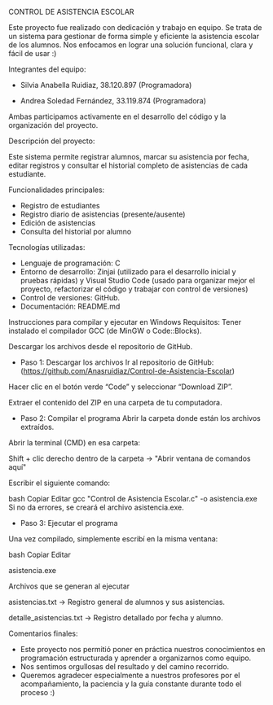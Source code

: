 CONTROL DE ASISTENCIA ESCOLAR 

Este proyecto fue realizado con dedicación y trabajo en equipo. Se trata de un sistema para gestionar de forma simple y eficiente la asistencia escolar de los alumnos.
Nos enfocamos en lograr una solución funcional, clara y fácil de usar :)

Integrantes del equipo: 	

- Silvia Anabella Ruidiaz,	38.120.897	(Programadora)

- Andrea Soledad Fernández,	33.119.874	(Programadora)

Ambas participamos activamente en el desarrollo del código y la organización del proyecto. 

Descripción del proyecto:

Este sistema permite registrar alumnos, marcar su asistencia por fecha, editar registros y consultar el historial completo de asistencias de cada estudiante.

Funcionalidades principales:

- Registro de estudiantes
- Registro diario de asistencias (presente/ausente)
- Edición de asistencias
- Consulta del historial por alumno

Tecnologías utilizadas:

- Lenguaje de programación: C
- Entorno de desarrollo: Zinjai (utilizado para el desarrollo inicial y pruebas rápidas) y Visual Studio Code (usado para organizar mejor el proyecto, refactorizar el código y trabajar con control de versiones)
- Control de versiones: GitHub.
- Documentación: README.md


Instrucciones para compilar y ejecutar en Windows
Requisitos:
Tener instalado el compilador GCC (de MinGW o Code::Blocks).

Descargar los archivos desde el repositorio de GitHub.

- Paso 1: Descargar los archivos
Ir al repositorio de GitHub:
(https://github.com/Anasruidiaz/Control-de-Asistencia-Escolar)

Hacer clic en el botón verde “Code” y seleccionar “Download ZIP”.

Extraer el contenido del ZIP en una carpeta de tu computadora.

- Paso 2: Compilar el programa
Abrir la carpeta donde están los archivos extraídos.

Abrir la terminal (CMD) en esa carpeta:

Shift + clic derecho dentro de la carpeta → "Abrir ventana de comandos aquí"

Escribir el siguiente comando:

bash
Copiar
Editar
gcc "Control de Asistencia Escolar.c" -o asistencia.exe
Si no da errores, se creará el archivo asistencia.exe.

- Paso 3: Ejecutar el programa
  
Una vez compilado, simplemente escribí en la misma ventana:


bash
Copiar
Editar

asistencia.exe

Archivos que se generan al ejecutar

asistencias.txt → Registro general de alumnos y sus asistencias.

detalle_asistencias.txt → Registro detallado por fecha y alumno.




Comentarios finales: 

- Este proyecto nos permitió poner en práctica nuestros conocimientos en programación estructurada y aprender a organizarnos como equipo.
- Nos sentimos orgullosas del resultado y del camino recorrido.
- Queremos agradecer especialmente a nuestros profesores por el acompañamiento, la paciencia y la guía constante durante todo el proceso :) 

